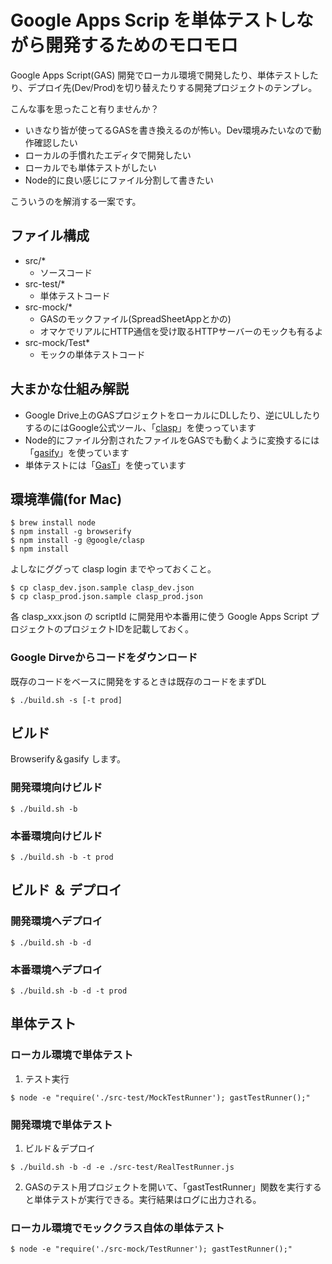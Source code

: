 # Google Apps Scrip を単体テストしながら開発するためのモロモロ
Google Apps Script(GAS) 開発でローカル環境で開発したり、単体テストしたり、デプロイ先(Dev/Prod)を切り替えたりする開発プロジェクトのテンプレ。  


こんな事を思ったこと有りませんか？  
* いきなり皆が使ってるGASを書き換えるのが怖い。Dev環境みたいなので動作確認したい
* ローカルの手慣れたエディタで開発したい
* ローカルでも単体テストがしたい
* Node的に良い感じにファイル分割して書きたい


こういうのを解消する一案です。

## ファイル構成
* src/*
  * ソースコード
* src-test/*
  * 単体テストコード
* src-mock/*
  * GASのモックファイル(SpreadSheetAppとかの)
  * オマケでリアルにHTTP通信を受け取るHTTPサーバーのモックも有るよ
* src-mock/Test*
  * モックの単体テストコード

## 大まかな仕組み解説
* Google Drive上のGASプロジェクトをローカルにDLしたり、逆にULしたりするのにはGoogle公式ツール、「[clasp](https://github.com/google/clasp)」を使っっています
* Node的にファイル分割されたファイルをGASでも動くように変換するには「[gasify](https://github.com/fossamagna/gasify)」を使っています
* 単体テストには「[GasT](https://github.com/huan/gast)」を使っています

## 環境準備(for Mac)
```
$ brew install node
$ npm install -g browserify
$ npm install -g @google/clasp
$ npm install
```

よしなにググって clasp login までやっておくこと。

```
$ cp clasp_dev.json.sample clasp_dev.json
$ cp clasp_prod.json.sample clasp_prod.json
```
各 clasp_xxx.json の scriptId に開発用や本番用に使う Google Apps Script プロジェクトのプロジェクトIDを記載しておく。

### Google Dirveからコードをダウンロード
既存のコードをベースに開発をするときは既存のコードをまずDL
```
$ ./build.sh -s [-t prod]
```

## ビルド
Browserify＆gasify します。

### 開発環境向けビルド
```
$ ./build.sh -b
```
### 本番環境向けビルド
```
$ ./build.sh -b -t prod
```

## ビルド ＆ デプロイ
### 開発環境へデプロイ
```
$ ./build.sh -b -d
```

### 本番環境へデプロイ
```
$ ./build.sh -b -d -t prod
```

## 単体テスト
### ローカル環境で単体テスト
1. テスト実行
```
$ node -e "require('./src-test/MockTestRunner'); gastTestRunner();"
```

### 開発環境で単体テスト
1. ビルド＆デプロイ
```
$ ./build.sh -b -d -e ./src-test/RealTestRunner.js
```

2. GASのテスト用プロジェクトを開いて、「gastTestRunner」関数を実行すると単体テストが実行できる。実行結果はログに出力される。

### ローカル環境でモッククラス自体の単体テスト
```
$ node -e "require('./src-mock/TestRunner'); gastTestRunner();"
```
